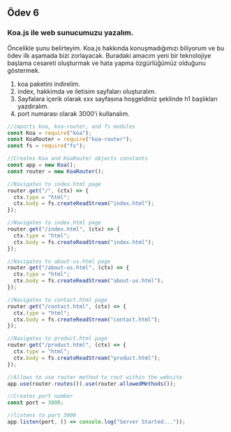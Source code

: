 ## Ödev 6
### Koa.js ile web sunucumuzu yazalım.
Öncelikle şunu belirteyim. Koa.js hakkında konuşmadığımızı biliyorum ve bu ödev ilk aşamada bizi zorlayacak. Buradaki amacım yeni bir teknolojiye başlama cesareti oluşturmak ve hata yapma özgürlüğümüz olduğunu göstermek.

1. koa paketini indirelim.
2. index, hakkimda ve iletisim sayfaları oluşturalım.
3. Sayfalara içerik olarak xxx sayfasına hoşgeldiniz şeklinde h1 başlıkları yazdıralım.
4. port numarası olarak 3000'i kullanalım.

```js
//imports koa, koa-router, and fs modules
const Koa = require("koa");
const KoaRouter = require("koa-router");
const fs = require("fs");

//Creates Koa and KoaRouter objects constants
const app = new Koa();
const router = new KoaRouter();

//Navigates to index.html page
router.get("/", (ctx) => {
  ctx.type = "html";
  ctx.body = fs.createReadStream("index.html");
});

//Navigates to index.html page
router.get("/index.html", (ctx) => {
  ctx.type = "html";
  ctx.body = fs.createReadStream("index.html");
});

//Navigates to about-us.html page
router.get("/about-us.html", (ctx) => {
  ctx.type = "html";
  ctx.body = fs.createReadStream("about-us.html");
});

//Navigates to contact.html page
router.get("/contact.html", (ctx) => {
  ctx.type = "html";
  ctx.body = fs.createReadStream("contact.html");
});

//Navigates to product.html page
router.get("/product.html", (ctx) => {
  ctx.type = "html";
  ctx.body = fs.createReadStream("product.html");
});

//Allows to use router method to rout within the website
app.use(router.routes()).use(router.allowedMethods());

//Creates port number
const port = 3000;

//listens to port 3000
app.listen(port, () => console.log("Server Started..."));
```